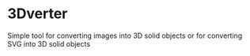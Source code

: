 # 3Dverter
Simple tool for converting images into 3D solid objects or for converting SVG into 3D solid objects
